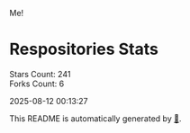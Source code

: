 Me!

# Respositories Stats
Stars Count: 241  
Forks Count: 6

2025-08-12 00:13:27  

This README is automatically generated by [🐰](https://github.com/rnitta/rnitta).
